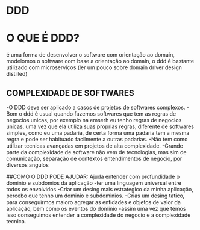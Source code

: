 # DDD

# O QUE É DDD? 
é uma forma de desenvolver o software com orientação ao domain, modelomos o software com base a orientação ao domain, o ddd é bastante utilizado com microserviços
(ler um pouco sobre domain driver design distilled) 

## COMPLEXIDADE DE SOFTWARES
-O DDD deve ser aplicado a casos de projetos de softwares complexos.
-Bom o ddd é usual quando fazemos softwares que tem as regras de negocios unicas, por exemplo na emserh eu tenho regras de negocios unicas, uma vez que ela utiliza suas proprias regras, diferente de softwares simples, como eu uma padaria, de certa forma uma padaria tem a mesma regra e pode ser habituado facilmente a outras padarias.
-Não tem como utilizar tecnicas avançadas em projetos de alta complexidade. 
-Grande parte da complexidade de software não vem de tecnologias, mas sim de comunicação, separação de contextos entendimentos de negocio, por diversos angulos

##COMO O DDD PODE AJUDAR: 
Ajuda entender com profundidade o dominio e subdomios da aplicação
-ter uma linguagem universal entre todos os envolvidos
-Criar um desing mais estrategico da minha aplicação, percebo que tenho um dominio e subdominios.
-Crias um desing tatico, para conseguirmos maioro agregar as entidades e objetos de valor da aplicação, bem como os eventos do dominio
-assim uma vez que temos isso conseguimos entender a complexidade do negocio e a complexidade tecnica.


